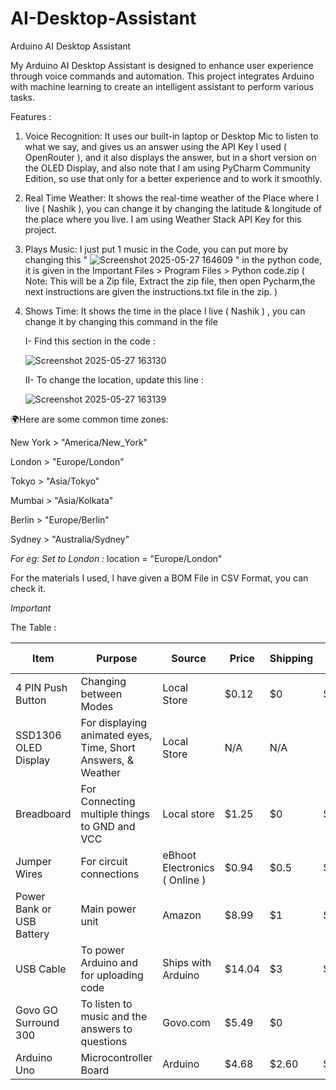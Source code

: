 # AI-Desktop-Assistant
Arduino AI Desktop Assistant

My Arduino AI Desktop Assistant is designed to enhance  user experience through voice commands and automation. This project integrates Arduino with machine learning to create an intelligent assistant to perform various tasks.

Features :

1. Voice Recognition: It uses our built-in laptop or Desktop Mic to listen to what we say, and gives us an answer using the API Key I used ( OpenRouter ),  and it also displays the answer, but in a short version
on the OLED Display, and also  note that I am using PyCharm Community Edition, so use that only for a better experience and to work it smoothly.

2. Real Time Weather: It shows the real-time weather of the Place where I live ( Nashik ), you can change it by changing the latitude & longitude of the place where you live. I am using Weather Stack API Key
for this project.

3. Plays Music: I just put 1 music in the Code, you can put more by changing this " ![Screenshot 2025-05-27 164609](https://github.com/user-attachments/assets/dda8d343-2d02-4760-b268-16123abac819)
 " in the python code, it is given in the Important Files > Program Files > Python code.zip ( Note: This will be a Zip file, Extract the zip file, then open Pycharm,the next instructions are given the instructions.txt file in the zip. )

4. Shows Time: It shows the time in the place I live ( Nashik ) , you can change it by changing this command in the file

   I- Find this section in the code :
   
   ![Screenshot 2025-05-27 163130](https://github.com/user-attachments/assets/1c23c3c8-913f-4557-9604-83a884fda6df)

   II- To change the location, update this line :

   ![Screenshot 2025-05-27 163139](https://github.com/user-attachments/assets/700832de-9a94-44c6-863c-13788fb94495)

🌍Here are some common time zones:

   New York > "America/New_York"
   
   London > "Europe/London"
   
   Tokyo > "Asia/Tokyo"
   
   Mumbai > "Asia/Kolkata"
   
   Berlin > "Europe/Berlin"
   
   Sydney > "Australia/Sydney"
   
*For eg: Set to London :*
  location = "Europe/London"

For the materials I used, I have given a BOM File in CSV Format, you can check it.


*Important*

The Table :

|     Item      |                                                        Purpose                                                               |     Source    |     Price     |    Shipping    | Total Price
| ------------- | ---------------------------------------------------------------------------------------------------------------------------- | ------------- | ------------- | -------------- | --------------------- |
|4 PIN Push Button           |Changing between Modes                                                                                                        |Local Store          |$0.12            |   $0       |  $0.12                     |
|SSD1306 OLED Display           |For displaying animated eyes, Time, Short Answers, & Weather                                                                                    |Local Store     |N/A            |      N/A       |                       |
|Breadboard           |For Connecting multiple things to GND and VCC                                                      |Local store     |$1.25           |      $0        |  $1.25           |
|Jumper Wires    |For circuit connections                                                       |eBhoot Electronics ( Online )     |$0.94           |      $0.5        |  $0.99                     |
|Power Bank or USB Battery|Main power unit                                                                  |Amazon         |$8.99          |      $1        |   $9.99            |
|USB Cable |To power Arduino and for uploading code                                                             |Ships with Arduino         |$14.04          |      $3       |       $17.04               |
|Govo GO Surround 300      |To listen to music and the answers to questions                                                                                |Govo.com         |$5.49          |      $0        |                       |
|Arduino Uno    | Microcontroller Board                                  |Arduino        | $4.68 |      $2.60     |      $7.28            |
